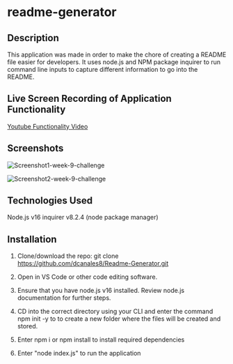 # readme-generator

## Description

This application was made in order to make the chore of creating a README file easier for developers. It uses node.js and NPM package inquirer to run command line inputs to capture different information to go into the README. 

## Live Screen Recording of Application Functionality

[Youtube Functionality Video](https://youtu.be/37umvYcldk0)

## Screenshots

![Screenshot1-week-9-challenge](./assets/1.png)

![Screenshot2-week-9-challenge](./assets/2.png)



## Technologies Used

Node.js v16
inquirer v8.2.4 (node package manager)

## Installation

1. Clone/download the repo:
   git clone https://github.com/dcanales8/Readme-Generator.git

2. Open in VS Code or other code editing software.

3. Ensure that you have node.js v16 installed. Review node.js documentation for further steps.

4. CD into the correct directory using your CLI and enter the command npm init -y to to create a new folder where the files will be created and stored.

5. Enter npm i or npm install to install required dependencies

6. Enter "node index.js" to run the application
